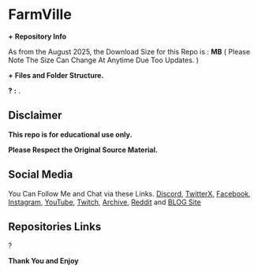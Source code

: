 # __**FarmVille**__


**+** __**Repository Info**__

As from the August 2025, the Download Size for this Repo is : **MB** ( Please Note The Size Can Change At Anytime Due Too Updates. )


**+** __**Files and Folder Structure.**__

**?** **:**
.



## __**Disclaimer**__

**This repo is for educational use only.**


**Please Respect the Original Source Material.**


## __**Social Media**__

You Can Follow Me and Chat via these Links. [Discord](https://discord.com/invite/XWphsEk), [TwitterX](https://x.com/Retro86Official), [Facebook](https://www.facebook.com/Retro86Official), [Instagram](https://www.instagram.com/retrojohn86), [YouTube](https://www.youtube.com/channel/UCUw02MHKeo3mGfNDMvBn_eQ), [Twitch](https://www.twitch.tv/retrojohn86), [Archive](https://archive.org/details/@retro_john_86), [Reddit](https://www.reddit.com/user/RetroJohn86/) and [BLOG Site](https://retrojohn86.blogspot.com/)


## __**Repositories Links**__
?

__**Thank You and Enjoy**__